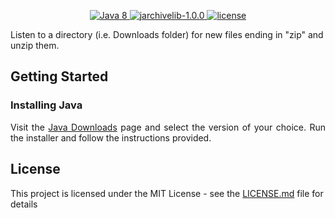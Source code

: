 <p align="center">
  <a href="http://www.oracle.com/technetwork/java/javase/downloads/jdk8-downloads-2133151.html">
    <img src="https://img.shields.io/badge/Java-8-blue.svg" alt="Java 8">
  </a>
  <a href="https://github.com/thrau/jarchivelib">
    <img src="https://img.shields.io/badge/jarchivelib-1.0.0-blue.svg" alt="jarchivelib-1.0.0">
  </a>
  <a href="LICENSE.md">
    <img src="https://img.shields.io/github/license/JakeJMattson/FoobarFinder.svg" alt="license">
  </a>
</p>
Listen to a directory (i.e. Downloads folder) for new files ending in "zip" and unzip them.

## Getting Started
### Installing Java
<p align="justify">
Visit the <a href="http://www.oracle.com/technetwork/java/javase/downloads/index.html">Java Downloads</a> 
page and select the version of your choice.
Run the installer and follow the instructions provided.
</p>

## License
This project is licensed under the MIT License - see the [LICENSE.md](LICENSE.md) file for details
